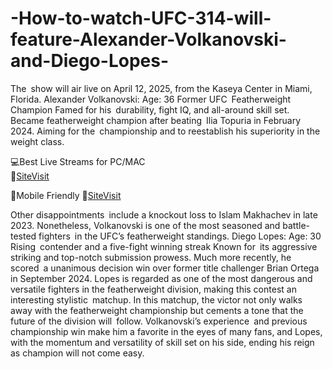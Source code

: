 # -How-to-watch-UFC-314-will-feature-Alexander-Volkanovski-and-Diego-Lopes-

The show will air live on April 12, 2025, from the Kaseya Center in Miami, Florida.
Alexander Volkanovski:
Age: 36
Former UFC Featherweight Champion
Famed for his durability, fight IQ, and all-around skill set.
Became featherweight champion after beating Ilia Topuria in February 2024.
Aiming for the championship and to reestablish his superiority in the weight class.



💻Best Live Streams for PC/MAC  
🔴[SiteVisit](https://tinyurl.com/GithubUFC)

📲Mobile  Friendly
🔴[SiteVisit](https://tinyurl.com/GithubUFC)


Other disappointments include a knockout loss to Islam Makhachev in late 2023. Nonetheless, Volkanovski is one of the most seasoned and battle-tested fighters in the UFC’s featherweight standings.
Diego Lopes:
Age: 30
Rising contender and a five-fight winning streak
Known for its aggressive striking and top-notch submission prowess.
Much more recently, he scored a unanimous decision win over former title challenger Brian Ortega in September 2024.
Lopes is regarded as one of the most dangerous and versatile fighters in the featherweight division, making this contest an interesting stylistic matchup.
In this matchup, the victor not only walks away with the featherweight championship but cements a tone that the future of the division will follow. Volkanovski’s experience and previous championship win make him a favorite in the eyes of many fans, and Lopes, with the momentum and versatility of skill set on his side, ending his reign as champion will not come easy.
